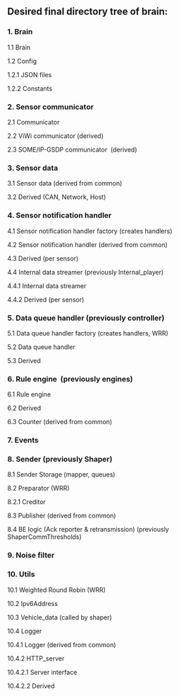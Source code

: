 ## Desired final directory tree of brain:

### 1. Brain

1.1 Brain

1.2 Config 

1.2.1 JSON files

1.2.2 Constants


### 2. Sensor communicator

2.1 Communicator

2.2 ViWi communicator (derived)

2.3 SOME/IP-GSDP communicator  (derived)


### 3. Sensor data

3.1 Sensor data (derived from common)

3.2 Derived (CAN, Network, Host)


### 4. Sensor notification handler

4.1 Sensor notification handler factory (creates handlers)

4.2 Sensor notification handler (derived from common)

4.3 Derived (per sensor)

4.4 Internal data streamer (previously Internal_player)

4.4.1 Internal data streamer

4.4.2 Derived (per sensor)


### 5. Data queue handler (previously controller)

5.1 Data queue handler factory (creates handlers, WRR)

5.2 Data queue handler

5.3 Derived


### 6. Rule engine  (previously engines)

6.1 Rule engine

6.2 Derived

6.3 Counter (derived from common)


### 7. Events


### 8. Sender (previously Shaper)

8.1 Sender Storage (mapper, queues)

8.2 Preparator (WRR)

8.2.1 Creditor

8.3 Publisher (derived from common)

8.4 BE logic (Ack reporter & retransmission) (previously ShaperCommThresholds)


### 9. Noise filter


### 10. Utils

10.1 Weighted Round Robin (WRR)

10.2 Ipv6Address

10.3 Vehicle_data (called by shaper)

10.4 Logger

10.4.1 Logger (derived from common)

10.4.2 HTTP_server

10.4.2.1 Server interface

10.4.2.2 Derived
